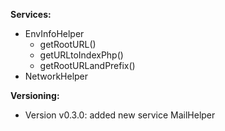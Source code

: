 **Services:**
* EnvInfoHelper
  * getRootURL()
  * getURLtoIndexPhp()
  * getRootURLandPrefix()
* NetworkHelper


**Versioning:**
* Version v0.3.0: added new service MailHelper